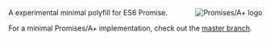 <a href="https://promisesaplus.com/">
    <img src="https://promisesaplus.com/assets/logo-small.png" alt="Promises/A+ logo"
        title="Promises/A+ 1.1 compliant" align="right" />
</a>
A experimental minimal polyfill for ES6 Promise.

For a minimal Promises/A+ implementation, check out the [master branch].


[master branch]: https://github.com/xiaody/in-promise
